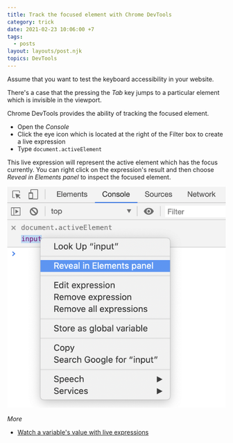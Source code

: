 ```yaml
---
title: Track the focused element with Chrome DevTools
category: trick
date: 2021-02-23 10:06:00 +7
tags:
  - posts
layout: layouts/post.njk
topics: DevTools
---
```


Assume that you want to test the keyboard accessibility in your website. 
    
There's a case that the pressing the _Tab_ key jumps to a particular element which is invisible in the viewport.

Chrome DevTools provides the ability of tracking the focused element.

* Open the _Console_
* Click the eye icon which is located at the right of the Filter box to create a live expression
* Type `document.activeElement`

This live expression will represent the active element which has the focus currently. You can right click on the expression's result and then choose _Reveal in Elements panel_ to inspect the focused element.

![Track the focused element](/img/track-focused-element.png)

_More_

* [Watch a variable's value with live expressions](/watch-a-variable-value-with-live-expressions.html)
